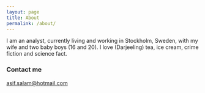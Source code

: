 ```yaml
---
layout: page
title: About
permalink: /about/
---
```


I am an analyst, currently living and working in Stockholm, Sweden, with my wife and two baby boys (16 and 20).  I love (Darjeeling) tea, ice cream, crime fiction and science fact. 

### Contact me
[asif.salam@hotmail.com](mailto:asif.salam@hotmail.com)